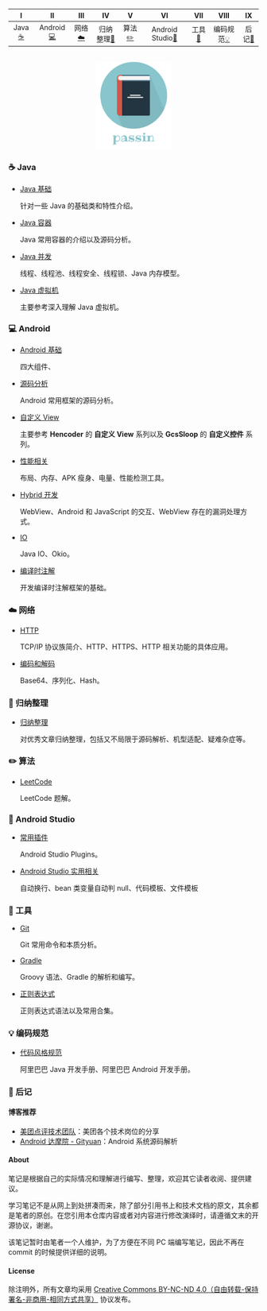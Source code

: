   
| Ⅰ | Ⅱ | Ⅲ | Ⅳ | Ⅴ | Ⅵ | Ⅶ | Ⅷ | Ⅸ |
| :---------: | :---------: | :---------: | :---------: | :---------: | :---------: | :---------: | :---------: | :---------: |
| Java[:coffee:](#coffee-java) | Android[:computer:](#computer-android) | 网络[:cloud:](#cloud-网络) | 归纳整理[:couple:](#couple-归纳整理) | 算法[:pencil2:](#pencil2-算法) | Android Studio[:speak_no_evil:](#speak_no_evil-android-studio) | 工具[:hammer:](#hammer-工具) | 编码规范[:bulb:](#bulb-编码规范) | 后记[:memo:](#memo-后记) |
    

<br>
<div align="center">
    <img src="pictures//LogoMakr_3qozGk.png" width="150px">
</div>


### :coffee: Java 

- [Java 基础](https://github.com/passin95/LearningNotes/blob/master/notes/Java%20基础.md)

  针对一些 Java 的基础类和特性介绍。

- [Java 容器](https://github.com/passin95/LearningNotes/blob/master/notes/Java%20容器.md)

  Java 常用容器的介绍以及源码分析。

- [Java 并发](https://github.com/passin95/LearningNotes/blob/master/notes/Java%20并发.md)

  线程、线程池、线程安全、线程锁、Java 内存模型。

- [Java 虚拟机](https://github.com/passin95/LearningNotes/blob/master/notes/Java%20虚拟机.md)

  主要参考深入理解 Java 虚拟机。

### :computer: Android 

- [Android 基础](https://github.com/passin95/LearningNotes/blob/master/notes/Android%20基础.md)

  四大组件、

- [源码分析](https://github.com/passin95/LearningNotes/blob/master/notes/源码分析.md)

  Android 常用框架的源码分析。

- [自定义 View](https://github.com/passin95/LearningNotes/blob/master/notes/自定义%20View.md)

  主要参考 **Hencoder** 的 **自定义 View** 系列以及 **GcsSloop** 的 **自定义控件** 系列。

- [性能相关](https://github.com/passin95/LearningNotes/blob/master/notes/性能相关.md)

  布局、内存、APK 瘦身、电量、性能检测工具。

- [Hybrid 开发](https://github.com/passin95/LearningNotes/blob/master/notes/hybrid%20开发.md)

  WebView、Android 和 JavaScript 的交互、WebView 存在的漏洞处理方式。

- [IO](https://github.com/passin95/LearningNotes/blob/master/notes/IO.md)

  Java IO、Okio。

- [编译时注解](https://github.com/passin95/LearningNotes/blob/master/notes/编译时注解.md)

  开发编译时注解框架的基础。

### :cloud: 网络 

- [HTTP](https://github.com/passin95/LearningNotes/blob/master/notes/HTTP.md)

  TCP/IP 协议族简介、HTTP、HTTPS、HTTP 相关功能的具体应用。

- [编码和解码](https://github.com/passin95/LearningNotes/blob/master/notes/编码和解码.md)

  Base64、序列化、Hash。

### :couple: 归纳整理

- [归纳整理](https://github.com/passin95/LearningNotes/blob/master/notes/归纳整理.md)

  对优秀文章归纳整理，包括又不局限于源码解析、机型适配、疑难杂症等。

### :pencil2: 算法 

- [LeetCode](https://github.com/passin95/LearningNotes/blob/master/notes/LeetCode.md)

  LeetCode 题解。

### :speak_no_evil: Android Studio 

- [常用插件](https://github.com/passin95/LearningNotes/blob/master/notes/Android%20Studio%20Plugins.md)

  Android Studio Plugins。

- [Android Studio 实用相关](https://github.com/passin95/LearningNotes/blob/master/notes/Android%20Studio%20技巧相关.md)

  自动换行、bean 类变量自动判 null、代码模板、文件模板

### :hammer: 工具 

- [Git](https://github.com/passin95/LearningNotes/blob/master/notes/Git.md)

  Git 常用命令和本质分析。

- [Gradle](https://github.com/passin95/LearningNotes/blob/master/notes/Gradle.md)

  Groovy 语法、Gradle 的解析和编写。

- [正则表达式](https://github.com/passin95/LearningNotes/blob/master/notes/正则表达式.md)

  正则表达式语法以及常用合集。

### :bulb: 编码规范 

- [代码风格规范](https://github.com/passin95/LearningNotes/blob/master/notes/代码风格规范.md)

  阿里巴巴 Java 开发手册、阿里巴巴 Android 开发手册。

### :memo: 后记 

#### 博客推荐

- [美团点评技术团队](https://tech.meituan.com/)：美团各个技术岗位的分享
- [Android 达摩院 - Gityuan](http://gityuan.com/tags/)：Android 系统源码解析

#### About

笔记是根据自己的实际情况和理解进行编写、整理，欢迎其它读者收阅、提供建议。

学习笔记不是从网上到处拼凑而来，除了部分引用书上和技术文档的原文，其余都是笔者的原创。在您引用本仓库内容或者对内容进行修改演绎时，请遵循文末的开源协议，谢谢。

该笔记暂时由笔者一个人维护，为了方便在不同 PC 端编写笔记，因此不再在 commit 的时候提供详细的说明。

#### License

除注明外，所有文章均采用 [Creative Commons BY-NC-ND 4.0（自由转载-保持署名-非商用-相同方式共享）](https://creativecommons.org/licenses/by-nc-sa/4.0/deed.zh) 协议发布。


